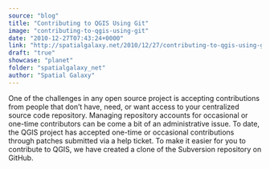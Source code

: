 ```yaml
---
source: "blog"
title: "Contributing to QGIS Using Git"
image: "contributing-to-qgis-using-git"
date: "2010-12-27T07:43:24+0000"
link: "http://spatialgalaxy.net/2010/12/27/contributing-to-qgis-using-git/"
draft: "true"
showcase: "planet"
folder: "spatialgalaxy_net"
author: "Spatial Galaxy"
---
```


One of the challenges in any open source project is accepting contributions from people that don&rsquo;t have, need, or want access to your centralized source code repository. Managing repository accounts for occasional or one-time contributors can be come a bit of an administrative issue. To date, the QGIS project has accepted one-time or occasional contributions through patches submitted via a help ticket.
To make it easier for you to contribute to QGIS, we have created a clone of the Subversion repository on GitHub.

